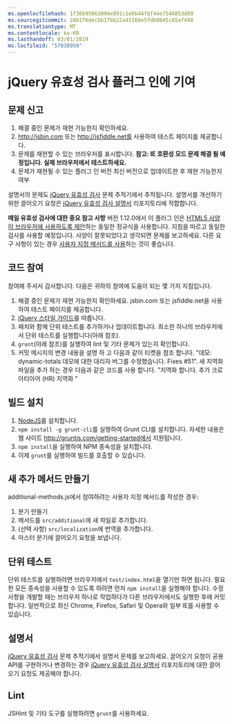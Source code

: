 ```yaml
---
ms.openlocfilehash: 1f36b95063094e891c1e6b44fbf4ee7546853d89
ms.sourcegitcommit: 24b1f6decbb17bb22a45166e5fdb0845c65af498
ms.translationtype: MT
ms.contentlocale: ko-KR
ms.lasthandoff: 03/01/2019
ms.locfileid: "57038950"
---
```

# <a name="contributing-to-the-jquery-validation-plugin"></a>jQuery 유효성 검사 플러그 인에 기여

## <a name="reporting-an-issue"></a>문제 신고

1. 해결 중인 문제가 재현 가능한지 확인하세요.
2. http://jsbin.com 또는 http://jsfiddle.net를 사용하여 테스트 페이지를 제공합니다.
3. 문제를 재현할 수 있는 브라우저를 표시합니다. **참고: IE 호환성 모드 문제 해결 될 예정입니다. 실제 브라우저에서 테스트하세요.**
4. 문제가 재현될 수 있는 플러그 인 버전 최신 버전으로 업데이트한 후 재현 가능한지 여부

설명서의 문제도 [jQuery 유효성 검사](https://github.com/jzaefferer/jquery-validation/issues) 문제 추적기에서 추적됩니다.
설명서를 개선하기 위한 끌어오기 요청은 [jQuery 유효성 검사 설명서](https://github.com/jzaefferer/validation-content) 리포지토리에 적합합니다.

**메일 유효성 검사에 대한 중요 참고 사항** 버전 1.12.0에서 이 플러그 인은 [HTML5 사양이 브라우저에 사용하도록 제안](https://html.spec.whatwg.org/multipage/forms.html#valid-e-mail-address)하는 동일한 정규식을 사용합니다. 지침을 따르고 동일한 검사를 사용할 예정입니다. 사양이 잘못되었다고 생각되면 문제를 보고하세요. 다른 요구 사항이 있는 경우 [사용자 지정 메서드를 사용](http://jqueryvalidation.org/jQuery.validator.addMethod/)하는 것이 좋습니다.

## <a name="contributing-code"></a>코드 참여

참여해 주셔서 감사합니다. 다음은 귀하의 참여에 도움이 되는 몇 가지 지침입니다.

1. 해결 중인 문제가 재현 가능한지 확인하세요. jsbin.com 또는 jsfiddle.net을 사용하여 테스트 페이지를 제공합니다.
2. [jQuery 스타일 가이드](http://contribute.jquery.com/style-guides/js)를 따릅니다.
3. 패치와 함께 단위 테스트를 추가하거나 업데이트합니다. 최소한 하나의 브라우저에서 단위 테스트를 실행합니다(아래 참조).
4. `grunt`(아래 참조)를 실행하여 lint 및 기타 문제가 있는지 확인합니다.
5. 커밋 메시지의 변경 내용을 설명 하 고 다음과 같이 티켓을 참조 합니다. "데모: dynamic-totals 데모에 대한 대리자 버그를 수정했습니다. Fixes #51”. 새 지역화 파일을 추가 하는 경우 다음과 같은 코드를 사용 합니다. "지역화 합니다. 추가 크로아티아어 (HR) 지역화 "

## <a name="build-setup"></a>빌드 설치

1. [NodeJS](http://nodejs.org)를 설치합니다.
2. `npm install -g grunt-cli`를 실행하여 Grunt CLI를 설치합니다. 자세한 내용은 웹 사이트 http://gruntjs.com/getting-started에서 지원됩니다.
3. `npm install`을 실행하여 NPM 종속성을 설치합니다.
4. 이제 `grunt`를 실행하여 빌드를 호출할 수 있습니다.

## <a name="creating-a-new-additional-method"></a>새 추가 메서드 만들기

additional-methods.js에서 참여하려는 사용자 지정 메서드를 작성한 경우:

1. 분기 만들기
2. 메서드를 `src/additional`에 새 파일로 추가합니다.
3. (선택 사항) `src/localization`에 번역을 추가합니다.
4. 마스터 분기에 끌어오기 요청을 보냅니다.

## <a name="unit-tests"></a>단위 테스트

단위 테스트를 실행하려면 브라우저에서 `test/index.html`을 열기만 하면 됩니다. 필요한 모든 종속성을 사용할 수 있도록 하려면 먼저 `npm install`을 실행해야 합니다.
수정 사항을 개발할 때는 브라우저 하나로 작업하다가 다른 브라우저에서도 실행한 후에 커밋합니다. 일반적으로 최신 Chrome, Firefox, Safari 및 Opera와 일부 IE를 사용할 수 있습니다.

## <a name="documentation"></a>설명서

[jQuery 유효성 검사](https://github.com/jzaefferer/jquery-validation/issues) 문제 추적기에서 설명서 문제를 보고하세요.
끌어오기 요청이 공용 API를 구현하거나 변경하는 경우 [jQuery 유효성 검사 설명서](https://github.com/jzaefferer/validation-content) 리포지토리에 대한 끌어오기 요청도 제공해야 합니다.

## <a name="linting"></a>Lint

JSHint 및 기타 도구를 실행하려면 `grunt`를 사용하세요.
